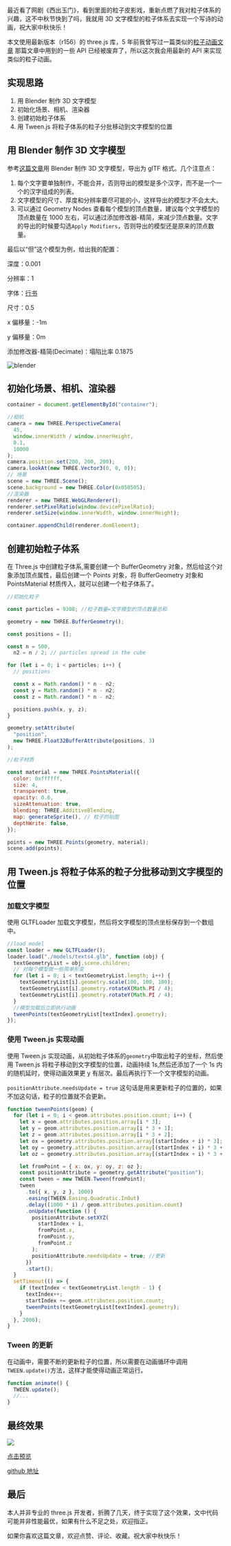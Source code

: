 最近看了网剧《西出玉门》，看到里面的粒子皮影戏，重新点燃了我对粒子体系的兴趣，这不中秋节快到了吗，我就用 3D 文字模型的粒子体系去实现一个写诗的动画，祝大家中秋快乐！

本文使用最新版本（r156）的 three.js 库，5 年前我曾写过一篇类似的[粒子动画文章](https://juejin.cn/post/6844903669305966600) 那篇文章中用到的一些 API 已经被废弃了，所以这次我会用最新的 API 来实现类似的粒子动画。

## 实现思路

1. 用 Blender 制作 3D 文字模型
2. 初始化场景、相机、渲染器
3. 创建初始粒子体系
4. 用 Tween.js 将粒子体系的粒子分批移动到文字模型的位置

## 用 Blender 制作 3D 文字模型

参考[这篇文章](https://juejin.cn/post/7067425957421776926?searchId=202309191047097AC6B23009238B733AB2)用 Blender 制作 3D 文字模型，导出为 glTF 格式。几个注意点：

1. 每个文字要单独制作，不能合并，否则导出的模型是多个汉字，而不是一个一个的汉字组成的列表。
2. 文字模型的尺寸、厚度和分辨率要尽可能的小，这样导出的模型才不会太大。
3. 可以通过 Geometry Nodes 查看每个模型的顶点数量，建议每个文字模型的顶点数量在 1000 左右，可以通过添加修改器-精简，来减少顶点数量。文字的导出的时候要勾选`Apply Modifiers`，否则导出的模型还是原来的顶点数量。

最后以“但”这个模型为例，给出我的配置：

深度：0.001

分辨率：1

字体：[行书](https://www.fonts.net.cn/fonts-zh/tag-xingshu-1.html)

尺寸：0.5

x 偏移量：-1m

y 偏移量：0m

添加修改器-精简(Decimate)：塌陷比率 0.1875

![blender](./img/blender.png)

## 初始化场景、相机、渲染器

```js
container = document.getElementById("container");

//相机
camera = new THREE.PerspectiveCamera(
  45,
  window.innerWidth / window.innerHeight,
  0.1,
  10000
);
camera.position.set(200, 200, 200);
camera.lookAt(new THREE.Vector3(0, 0, 0));
// 场景
scene = new THREE.Scene();
scene.background = new THREE.Color(0x050505);
//渲染器
renderer = new THREE.WebGLRenderer();
renderer.setPixelRatio(window.devicePixelRatio);
renderer.setSize(window.innerWidth, window.innerHeight);

container.appendChild(renderer.domElement);
```

## 创建初始粒子体系

在 Three.js 中创建粒子体系,需要创建一个 BufferGeometry 对象，然后给这个对象添加顶点属性，最后创建一个 Points 对象，将 BufferGeometry 对象和 PointsMaterial 材质传入，就可以创建一个粒子体系了。

```js
//初始化粒子

const particles = 9308; //粒子数量=文字模型的顶点数量总和

geometry = new THREE.BufferGeometry();

const positions = [];

const n = 500,
  n2 = n / 2; // particles spread in the cube

for (let i = 0; i < particles; i++) {
  // positions

  const x = Math.random() * n - n2;
  const y = Math.random() * n - n2;
  const z = Math.random() * n - n2;

  positions.push(x, y, z);
}

geometry.setAttribute(
  "position",
  new THREE.Float32BufferAttribute(positions, 3)
);

//粒子材质

const material = new THREE.PointsMaterial({
  color: 0xffffff,
  size: 4,
  transparent: true,
  opacity: 0.6,
  sizeAttenuation: true,
  blending: THREE.AdditiveBlending,
  map: generateSprite(), // 粒子的贴图
  depthWrite: false,
});

points = new THREE.Points(geometry, material);
scene.add(points);
```

## 用 Tween.js 将粒子体系的粒子分批移动到文字模型的位置

### 加载文字模型

使用 GLTFLoader 加载文字模型，然后将文字模型的顶点坐标保存到一个数组中。

```js
//load model
const loader = new GLTFLoader();
loader.load("./models/texts4.glb", function (obj) {
  textGeometryList = obj.scene.children;
  // 对每个模型做一些简单形变
  for (let i = 0; i < textGeometryList.length; i++) {
    textGeometryList[i].geometry.scale(100, 100, 100);
    textGeometryList[i].geometry.rotateX(Math.PI / 4);
    textGeometryList[i].geometry.rotateY(Math.PI / 4);
  }
  //模型加载后立即执行动画
  tweenPoints(textGeometryList[textIndex].geometry);
});
```

### 使用 Tween.js 实现动画

使用 Tween.js 实现动画，从初始粒子体系的`geometry`中取出粒子的坐标，然后使用 Tween.js 将粒子移动到文字模型的位置，动画持续 1s,然后还添加了一个 1s 内的随机延时，使得动画效果更 y 有层次。最后再执行下一个文字模型的动画。

`positionAttribute.needsUpdate = true` 这句话是用来更新粒子的位置的，如果不加这句话，粒子的位置就不会更新。

```js
function tweenPoints(geom) {
  for (let i = 0; i < geom.attributes.position.count; i++) {
    let x = geom.attributes.position.array[i * 3];
    let y = geom.attributes.position.array[i * 3 + 1];
    let z = geom.attributes.position.array[i * 3 + 2];
    let ox = geometry.attributes.position.array[(startIndex + i) * 3];
    let oy = geometry.attributes.position.array[(startIndex + i) * 3 + 1];
    let oz = geometry.attributes.position.array[(startIndex + i) * 3 + 2];

    let fromPoint = { x: ox, y: oy, z: oz };
    const positionAttribute = geometry.getAttribute("position");
    const tween = new TWEEN.Tween(fromPoint);
    tween
      .to({ x, y, z }, 1000)
      .easing(TWEEN.Easing.Quadratic.InOut)
      .delay((1000 * i) / geom.attributes.position.count)
      .onUpdate(function () {
        positionAttribute.setXYZ(
          startIndex + i,
          fromPoint.x,
          fromPoint.y,
          fromPoint.z
        );
        positionAttribute.needsUpdate = true; //更新
      })
      .start();
  }
  setTimeout(() => {
    if (textIndex < textGeometryList.length - 1) {
      textIndex++;
      startIndex += geom.attributes.position.count;
      tweenPoints(textGeometryList[textIndex].geometry);
    }
  }, 2000);
}
```

### Tween 的更新

在动画中，需要不断的更新粒子的位置，所以需要在动画循环中调用`TWEEN.update()`方法，这样才能使得动画正常运行。

```js
function animate() {
  TWEEN.update();
  //...
}
```

## 最终效果

![](./img/result.gif)

[点击预览](https://viewerw.github.io/text-points-animation/)

[github 地址](https://github.com/viewerw/text-points-animation)

## 最后

本人并非专业的 three.js 开发者，折腾了几天，终于实现了这个效果，文中代码可能并非性能最优，如果有什么不足之处，欢迎指正。

如果你喜欢这篇文章，欢迎点赞、评论、收藏。祝大家中秋快乐！
